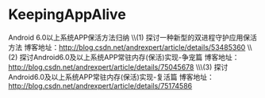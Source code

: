# KeepingAppAlive
Android 6.0以上系统APP保活方法归纳
\\\\\(1) 探讨一种新型的双进程守护应用保活方法
博客地址：http://blog.csdn.net/andrexpert/article/details/53485360
\\\\\(2) 探讨Android6.0及以上系统APP常驻内存(保活)实现-争宠篇
博客地址：http://blog.csdn.net/andrexpert/article/details/75045678
\\\\\\(3) 探讨Android6.0及以上系统APP常驻内存(保活)实现-复活篇
博客地址：http://blog.csdn.net/andrexpert/article/details/75174586
